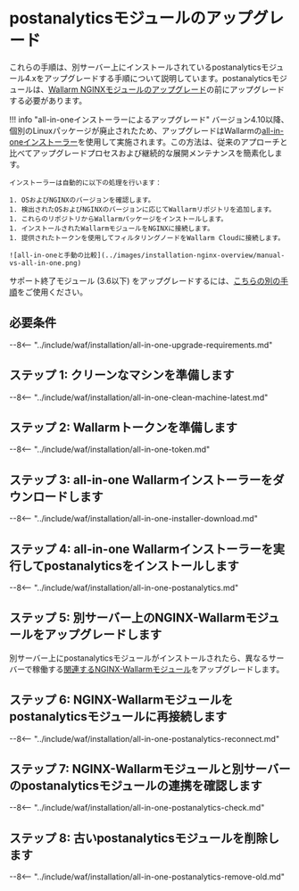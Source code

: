 [docs-module-update]:           nginx-modules.md
[img-wl-console-users]:         ../images/check-users.png 
[img-create-wallarm-node]:      ../images/user-guides/nodes/create-cloud-node.png
[img-attacks-in-interface]:     ../images/admin-guides/test-attacks-quickstart.png
[wallarm-token-types]:          ../user-guides/nodes/nodes.md#api-and-node-tokens-for-node-creation
[tarantool-status]:             ../images/tarantool-status.png
[statistics-service-all-parameters]: ../admin-en/configure-statistics-service.md
[configure-proxy-balancer-instr]:   ../admin-en/configuration-guides/access-to-wallarm-api-via-proxy.md
[ip-lists-docs]:                     ../user-guides/ip-lists/overview.md

# postanalyticsモジュールのアップグレード

これらの手順は、別サーバー上にインストールされているpostanalyticsモジュール4.xをアップグレードする手順について説明しています。postanalyticsモジュールは、[Wallarm NGINXモジュールのアップグレード][docs-module-update]の前にアップグレードする必要があります。

!!! info "all-in-oneインストーラーによるアップグレード"
    バージョン4.10以降、個別のLinuxパッケージが廃止されたため、アップグレードはWallarmの[all-in-oneインストーラー](../installation/nginx/all-in-one.md)を使用して実施されます。この方法は、従来のアプローチと比べてアップグレードプロセスおよび継続的な展開メンテナンスを簡素化します。
    
    インストーラーは自動的に以下の処理を行います：

    1. OSおよびNGINXのバージョンを確認します。
    1. 検出されたOSおよびNGINXのバージョンに応じてWallarmリポジトリを追加します。
    1. これらのリポジトリからWallarmパッケージをインストールします。
    1. インストールされたWallarmモジュールをNGINXに接続します。
    1. 提供されたトークンを使用してフィルタリングノードをWallarm Cloudに接続します。

    ![all-in-oneと手動の比較](../images/installation-nginx-overview/manual-vs-all-in-one.png)

サポート終了モジュール (3.6以下) をアップグレードするには、[こちらの別の手順](older-versions/separate-postanalytics.md)をご使用ください。

## 必要条件

--8<-- "../include/waf/installation/all-in-one-upgrade-requirements.md"

## ステップ 1: クリーンなマシンを準備します

--8<-- "../include/waf/installation/all-in-one-clean-machine-latest.md"

## ステップ 2: Wallarmトークンを準備します

--8<-- "../include/waf/installation/all-in-one-token.md"

## ステップ 3: all-in-one Wallarmインストーラーをダウンロードします

--8<-- "../include/waf/installation/all-in-one-installer-download.md"

## ステップ 4: all-in-one Wallarmインストーラーを実行してpostanalyticsをインストールします

--8<-- "../include/waf/installation/all-in-one-postanalytics.md"

## ステップ 5: 別サーバー上のNGINX-Wallarmモジュールをアップグレードします

別サーバー上にpostanalyticsモジュールがインストールされたら、異なるサーバーで稼働する[関連するNGINX-Wallarmモジュール](nginx-modules.md)をアップグレードします。

## ステップ 6: NGINX-Wallarmモジュールをpostanalyticsモジュールに再接続します

--8<-- "../include/waf/installation/all-in-one-postanalytics-reconnect.md"

## ステップ 7: NGINX-Wallarmモジュールと別サーバーのpostanalyticsモジュールの連携を確認します

--8<-- "../include/waf/installation/all-in-one-postanalytics-check.md"

## ステップ 8: 古いpostanalyticsモジュールを削除します

--8<-- "../include/waf/installation/all-in-one-postanalytics-remove-old.md"